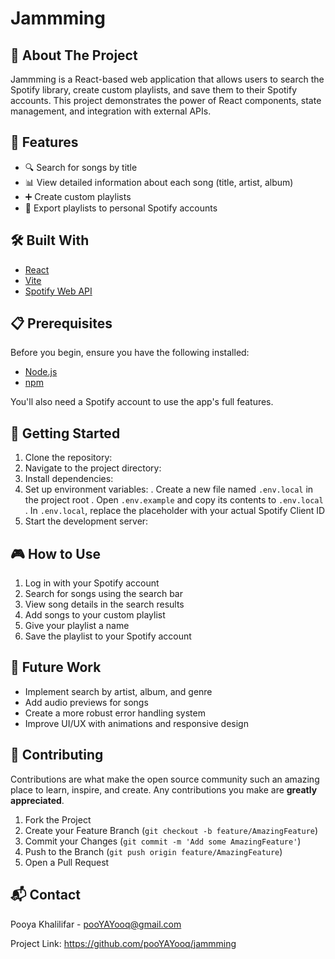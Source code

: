 # Jammming

## 🎵 About The Project

Jammming is a React-based web application that allows users to search the Spotify library, create custom playlists, and save them to their Spotify accounts. This project demonstrates the power of React components, state management, and integration with external APIs.

## 🚀 Features

- 🔍 Search for songs by title
- 📊 View detailed information about each song (title, artist, album)
- ➕ Create custom playlists
- 💾 Export playlists to personal Spotify accounts

## 🛠️ Built With

- [React](https://reactjs.org/)
- [Vite](https://vitejs.dev/)
- [Spotify Web API](https://developer.spotify.com/documentation/web-api/)

## 📋 Prerequisites

Before you begin, ensure you have the following installed:

- [Node.js](https://nodejs.org/)
- [npm](https://www.npmjs.com/)

You'll also need a Spotify account to use the app's full features.

## 🏁 Getting Started

1. Clone the repository:
2. Navigate to the project directory:
3. Install dependencies:
4. Set up environment variables:
  . Create a new file named `.env.local` in the project root
  . Open `.env.example` and copy its contents to `.env.local`
  . In `.env.local`, replace the placeholder with your actual Spotify Client ID
5. Start the development server:

## 🎮 How to Use

1. Log in with your Spotify account
2. Search for songs using the search bar
3. View song details in the search results
4. Add songs to your custom playlist
5. Give your playlist a name
6. Save the playlist to your Spotify account

## 🔮 Future Work

- Implement search by artist, album, and genre
- Add audio previews for songs
- Create a more robust error handling system
- Improve UI/UX with animations and responsive design

## 🤝 Contributing

Contributions are what make the open source community such an amazing place to learn, inspire, and create. Any contributions you make are **greatly appreciated**.

1. Fork the Project
2. Create your Feature Branch (`git checkout -b feature/AmazingFeature`)
3. Commit your Changes (`git commit -m 'Add some AmazingFeature'`)
4. Push to the Branch (`git push origin feature/AmazingFeature`)
5. Open a Pull Request

## 📬 Contact

Pooya Khalilifar - pooYAYooq@gmail.com

Project Link: https://github.com/pooYAYooq/jammming

